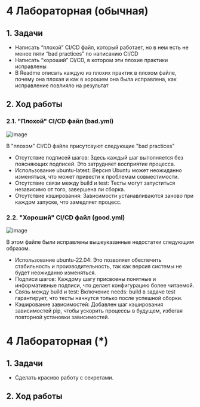 # 4 Лабораторная (обычная)
## 1. Задачи
- Написать “плохой” CI/CD файл, который работает, но в нем есть не менее пяти “bad practices” по написанию CI/CD
- Написать “хороший” CI/CD, в котором эти плохие практики исправлены
- В Readme описать каждую из плохих практик в плохом файле, почему она плохая и как в хорошем она была исправлена, как исправление повлияло на результат


## 2. Ход работы
### 2.1. "Плохой" CI/CD файл (bad.yml)
![image](https://github.com/user-attachments/assets/45c2e30c-4b01-4372-bca4-78e8d6c9f059)

В "плохом" CI/CD файле присутсвуют следующие "bad practices"
- Отсутствие подписей шагов: Здесь каждый шаг выполняется без поясняющих подписей. Это затрудняет восприятие процесса.
- Использование ubuntu-latest: Версия Ubuntu может неожиданно изменяться, что может привести к проблемам совместимости.
- Отсутствие связи между build и test: Тесты могут запуститься независимо от того, завершена ли сборка.
- Отсутствие кэширования: Зависимости устанавливаются заново при каждом запуске, что замедляет процесс.

### 2.2. "Хороший" CI/CD файл (good.yml)
![image](https://github.com/user-attachments/assets/0d1f0ac6-2e26-4288-93cf-fd101e512ded)


В этом файле были исправлены вышеуказанные недостатки следующим образом.
- Использование ubuntu-22.04: Это позволяет обеспечить стабильность и производительность, так как версия системы не будет неожиданно изменяться.
- Подписи шагов: Каждому шагу присвоены понятные и информативные подписи, что делает конфигурацию более читаемой.
- Связь между build и test: Включение needs: build в задаче test гарантирует, что тесты начнутся только после успешной сборки.
- Кэширование зависимостей: Добавлен шаг кэширования зависимостей pip, чтобы ускорить процессы в будущем, избегая повторной установки зависимостей.



# 4 Лабораторная (*)
## 1. Задачи
- Сделать красиво работу с секретами.

## 2. Ход работы



